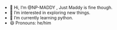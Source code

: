 - 👋 Hi, I’m @NP-MADDY , Just Maddy is fine though.
- 👀 I’m interested in exploring new things.
- 🌱 I’m currently learning python.
- 😄 Pronouns: he/him


<!---
NP-MADDY/NP-MADDY is a ✨ special ✨ repository because its `README.md` (this file) appears on your GitHub profile.
You can click the Preview link to take a look at your changes.
--->
